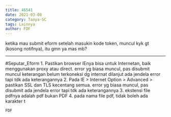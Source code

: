 ```yaml
---
title: 46541
date: 2021-03-08
category: Tanya-SC
tags: Lainnya
author: FDF
---
```


ketika mau submit eform setelah masukin kode token, muncul kyk gt (kosong notifnya), itu gmn ya mas mb?

---

#Seputar_Eform 1. Pastikan browser IEnya bisa untuk Internetan, baik menggunakan proxy atau direct. error yg biasa muncul, pas disubmit muncul keterangan belum terkoneksi dg internat dilanjut ada jendela error tapi tdk ada keterangannya 2. Pada IE > Internet Option > Advanced > pastikan SSL dan TLS kecentang semua. error yg biasa muncul, pas disubmit ada jendela error tapi tdk ada keterangannya 3. ekstensi file pdfnya adalah pdf bukan PDF 4. pada nama file pdf, tidak boleh ada karakter t

`FDF`
